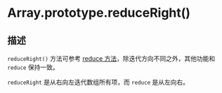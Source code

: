 # Array.prototype.reduceRight()

## 描述

`reduceRight()` 方法可参考 [reduce 方法](./08-Array.prototype.reduce.md)，除迭代方向不同之外，其他功能和 `reduce` 保持一致。

`reduceRight` 是从右向左迭代数组所有项，而 `reduce` 是从左向右。
